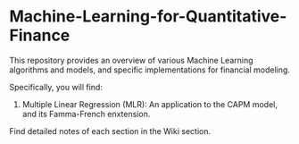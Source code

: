 # Machine-Learning-for-Quantitative-Finance
This repository provides an overview of various Machine Learning algorithms and models, and specific implementations for financial modeling.

Specifically, you will find:

1. Multiple Linear Regression (MLR): An application to the CAPM model, and its Famma-French enxtension.

Find detailed notes of each section in the Wiki section.
